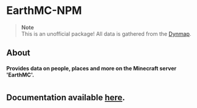# **EarthMC-NPM**

> **Note** </br>
> This is an unofficial package! All data is gathered from the [Dynmap](https://earthmc.net/map/aurora/).

## About
#### Provides data on people, places and more on the Minecraft server 'EarthMC'.
#
## Documentation available [here](https://emctoolkit.vercel.app/npm).